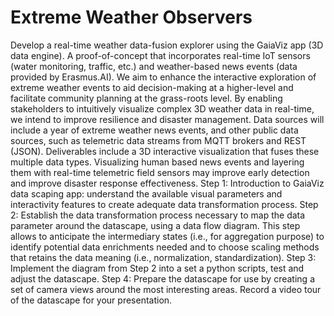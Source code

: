 # Extreme Weather Observers
Develop a real-time weather data-fusion explorer using the GaiaViz app (3D data engine). A proof-of-concept that incorporates real-time IoT sensors (water monitoring, traffic, etc.) and weather-based news events (data provided by Erasmus.AI). We aim to enhance the interactive exploration of extreme weather events to aid decision-making at a higher-level and facilitate community planning at the grass-roots level. By enabling stakeholders to intuitively visualize complex 3D weather data in real-time, we intend to improve resilience and disaster management. Data sources will include a year of extreme weather news events, and other public data sources, such as telemetric data streams from MQTT brokers and REST (JSON). Deliverables include a 3D interactive visualization that fuses these multiple data types. Visualizing human based news events and layering them with real-time telemetric field sensors may improve early detection and improve disaster response effectiveness. 
Step 1: Introduction to GaiaViz data scaping app: understand the available visual parameters and interactivity features to create adequate data transformation process. 
Step 2: Establish the data transformation process necessary to map the data parameter around the datascape, using a data flow diagram. This step allows to anticipate the intermediary states (i.e., for aggregation purpose) to identify potential data enrichments needed and to choose scaling methods that retains the data meaning (i.e., normalization, standardization). 
Step 3: Implement the diagram from Step 2 into a set a python scripts, test and adjust the datascape. 
Step 4: Prepare the datascape for use by creating a set of camera views around the most interesting areas. Record a video tour of the datascape for your presentation. 
